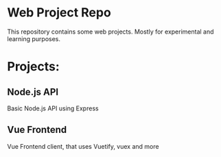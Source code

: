 # Web Project Repo

This repository contains some web projects.
Mostly for experimental and learning purposes.

# Projects:

## Node.js API

Basic Node.js API using Express


## Vue Frontend

Vue Frontend client, that uses Vuetify, vuex and more 
